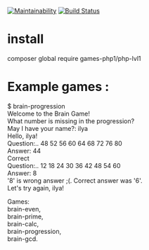 [![Maintainability](https://api.codeclimate.com/v1/badges/69af680caee0b01a9893/maintainability)](https://codeclimate.com/github/zxz112/php-project-lvl12/maintainability)
[![Build Status](https://travis-ci.org/zxz112/php-project-lvl1.svg?branch=master)](https://travis-ci.org/zxz112/php-project-lvl1)

# install 
composer global require games-php1/php-lvl1

# Example games : 
$ brain-progression  
Welcome to the Brain Game!   
What number is missing in the progression?  
May I have your name?: ilya  
Hello, ilya!  
Question:.. 48 52 56 60 64 68 72 76 80  
Answer: 44  
Correct  
Question:.. 12 18 24 30 36 42 48 54 60  
Answer: 8  
'8' is wrong answer ;(. Correct answer was '6'.  
Let's try again, ilya!  


Games:  
brain-even,  
brain-prime,  
brain-calc,  
brain-progression,  
brain-gcd.  
